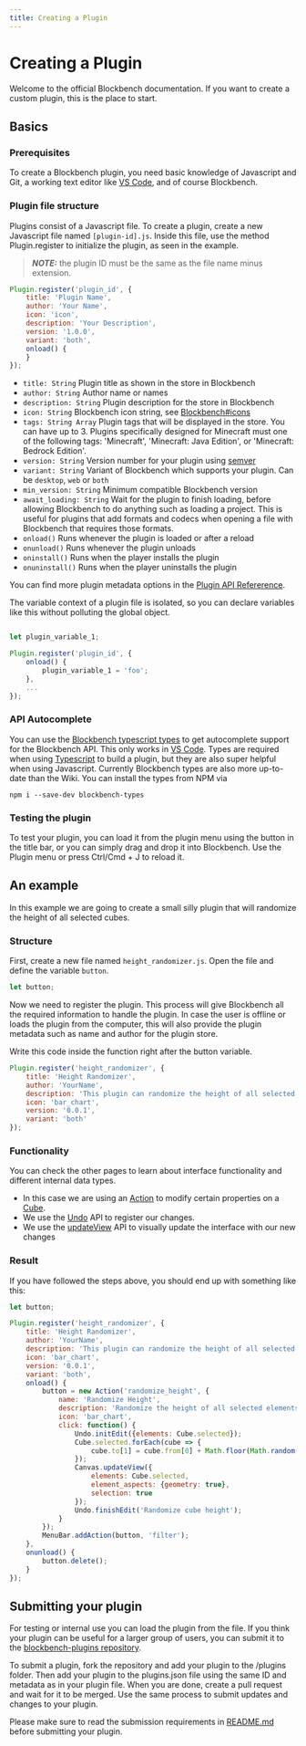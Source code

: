 ```yaml
---
title: Creating a Plugin
---
```


# Creating a Plugin

Welcome to the official Blockbench documentation. If you want to create a custom plugin, this is the place to start.

## Basics

### Prerequisites

To create a Blockbench plugin, you need basic knowledge of Javascript and Git, a working text editor like [VS Code](https://code.visualstudio.com), and of course Blockbench.

### Plugin file structure

Plugins consist of a Javascript file. To create a plugin, create a new Javascript file named `[plugin-id].js`. Inside this file, use the method Plugin.register to initialize the plugin, as seen in the example.

> **_NOTE:_**  the plugin ID must be the same as the file name minus extension.
```javascript
Plugin.register('plugin_id', {
	title: 'Plugin Name',
	author: 'Your Name',
	icon: 'icon',
	description: 'Your Description',
	version: '1.0.0',
	variant: 'both',
	onload() {
	}
});
```

* `title: String` Plugin title as shown in the store in Blockbench
* `author: String` Author name or names 
* `description: String` Plugin description for the store in Blockbench
* `icon: String` Blockbench icon string, see [Blockbench#icons](blockbench#icons)
* `tags: String Array` Plugin tags that will be displayed in the store. You can have up to 3. Plugins specifically designed for Minecraft must one of the following tags: 'Minecraft', 'Minecraft: Java Edition', or 'Minecraft: Bedrock Edition'.
* `version: String` Version number for your plugin using [semver](https://semver.org) 
* `variant: String` Variant of Blockbench which supports your plugin. Can be `desktop`, `web` or `both`
* `min_version: String` Minimum compatible Blockbench version 
* `await_loading: String` Wait for the plugin to finish loading, before allowing Blockbench to do anything such as loading a project. This is useful for plugins that add formats and codecs when opening a file with Blockbench that requires those formats.
* `onload()` Runs whenever the plugin is loaded or after a reload
* `onunload()` Runs whenever the plugin unloads
* `oninstall()` Runs when the player installs the plugin
* `onuninstall()` Runs when the player uninstalls the plugin

You can find more plugin metadata options in the [Plugin API Refererence](https://www.blockbench.net/wiki/api/plugin).

The variable context of a plugin file is isolated, so you can declare variables like this without polluting the global object.
```javascript

let plugin_variable_1;

Plugin.register('plugin_id', {
	onload() {
		plugin_variable_1 = 'foo';
	},
	...
});

```


### API Autocomplete
You can use the [Blockbench typescript types](https://www.npmjs.com/package/blockbench-types) to get autocomplete support for the Blockbench API. This only works in [VS Code](https://code.visualstudio.com).
Types are required when using [Typescript](https://www.typescriptlang.org) to build a plugin, but they are also super helpful when using Javascript. Currently Blockbench types are also more up-to-date than the Wiki.
You can install the types from NPM via
```
npm i --save-dev blockbench-types
```


### Testing the plugin
To test your plugin, you can load it from the plugin menu using the button in the title bar, or you can simply drag and drop it into Blockbench. Use the Plugin menu or press Ctrl/Cmd + J to reload it.



## An example

In this example we are going to create a small silly plugin that will randomize the height of all selected cubes.

### Structure

First, create a new file named `height_randomizer.js`. Open the file and define the variable `button`.
```javascript
let button;

```
Now we need to register the plugin. This process will give Blockbench all the required information to handle the plugin.
In case the user is offline or loads the plugin from the computer, this will also provide the plugin metadata such as name and author for the plugin store.

Write this code inside the function right after the button variable.
```javascript
Plugin.register('height_randomizer', {
	title: 'Height Randomizer',
	author: 'YourName',
	description: 'This plugin can randomize the height of all selected cubes',
	icon: 'bar_chart',
	version: '0.0.1',
	variant: 'both'
});
```

### Functionality
You can check the other pages to learn about interface functionality and different internal data types.

* In this case we are using an [Action](actions) to modify certain properties on a [Cube](outliner#cube).
* We use the [Undo](undo) API to register our changes.
* We use the [updateView](https://github.com/JannisX11/blockbench-types/blob/main/types/canvas.d.ts#L1) API to visually update the interface with our new changes


### Result

If you have followed the steps above, you should end up with something like this:

```javascript
let button;

Plugin.register('height_randomizer', {
	title: 'Height Randomizer',
	author: 'YourName',
	description: 'This plugin can randomize the height of all selected cubes',
	icon: 'bar_chart',
	version: '0.0.1',
	variant: 'both',
	onload() {
		button = new Action('randomize_height', {
			name: 'Randomize Height',
			description: 'Randomize the height of all selected elements',
			icon: 'bar_chart',
			click: function() {
				Undo.initEdit({elements: Cube.selected});
				Cube.selected.forEach(cube => {
					cube.to[1] = cube.from[0] + Math.floor(Math.random()*8);
				});
				Canvas.updateView({
					elements: Cube.selected,
					element_aspects: {geometry: true},
					selection: true
				});
				Undo.finishEdit('Randomize cube height');
			}
		});
		MenuBar.addAction(button, 'filter');
	},
	onunload() {
		button.delete();
	}
});
```


## Submitting your plugin

For testing or internal use you can load the plugin from the file. If you think your plugin can be useful for a larger group of users, you can submit it to the [blockbench-plugins repository](https://www.github.com/JannisX11/blockbench-plugins).

To submit a plugin, fork the repository and add your plugin to the /plugins folder. Then add your plugin to the plugins.json file using the same ID and metadata as in your plugin file. When you are done, create a pull request and wait for it to be merged. Use the same process to submit updates and changes to your plugin.

Please make sure to read the submission requirements in [README.md](https://github.com/JannisX11/blockbench-plugins#readme) before submitting your plugin.
